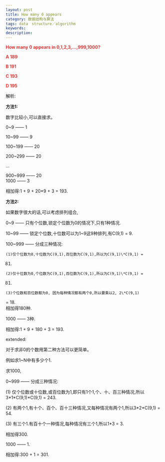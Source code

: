 ```yaml
---
layout: post
title: How many 0 appears
category: 数据结构与算法
tags: data　structure／algorithm
keywords: 
description: 
---
```


**<span
style="color:#e53333;">How many 0 appears in 0,1,2,3,...,999,1000?</span>**

**<span style="color:#e53333;">A 189</span>**

**<span style="color:#e53333;">B 191</span>**

**<span style="color:#e53333;">C 193</span>**

**<span style="color:#e53333;">D </span><span
style="color:#e53333;">195</span>**

解析:

**方法1:**

数字比较小,可以直接求。

0\~9 —— 1

10\~99 —— 9

100\~199 —— 20

200\~299 —— 20

...

900\~999 —— 20\
 1000 —— 3

相加得:1 + 9 + 20\*9 + 3 = 193.

**方法2:**

如果数字很大的话,可以考虑排列组合,

0\~9 —— 只有个位数,锁定个位数为0的情况下,只有1种情况.

10\~99 —— 锁定个位数,十位数可以为1\~9这9种排列,有C(9,1) = 9.

100\~999 —— 分成三种情况:

    (1)仅个位数为0,十位数为C(9,1),百位数为C(9,1),所以为C(9,1)\*C(9,1) =
81.

    (2)仅十位数为0,个位数为C(9,1),百位数为C(9,1),所以为C(9,1)\*C(9,1) =
81.

    (3)个位数和百位数都为0, 因为每种情况都有两个0,所以要乘以2, 2\*C(9,1)
= 18.\
 相加得180种.

1000 —— 3种.

相加得:1 + 9 + 180 + 3 = 193.

 

extended:

对于求非0的个数用第二种方法可以更简单。

例如求1\~N中有多少个1.

求1000,

0\~999 —— 分成三种情况:

 (1)
仅个位数或十位数,或百位数为1,即只有1个1,个、十、百三种情况,所以3\*1\*C(9,1)\*C(9,1)
= 243.

 (2)
有两个1,有十个、百个、百十三种情况,又每种情况有两个1,所以3\*2\*C(9,1) =
54.

 (3) 有三个1.有百十个一种情况,每种情况有三个1,所以1\*3 = 3.

相加得300.

1000 —— 1.

相加得:300 + 1 = 301.







